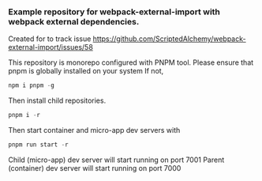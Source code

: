 ### Example repository for webpack-external-import with webpack external dependencies.

Created for to track issue https://github.com/ScriptedAlchemy/webpack-external-import/issues/58

This repository is monorepo configured with PNPM tool.
Please ensure that pnpm is globally installed on your system
If not,
```javascript
npm i pnpm -g
```

Then install child repositories.
```javascript
pnpm i -r
```

Then start container and micro-app dev servers with

```javascript
pnpm run start -r
```

Child (micro-app) dev server will start running on port 7001
Parent (container) dev server will start  running on port 7000